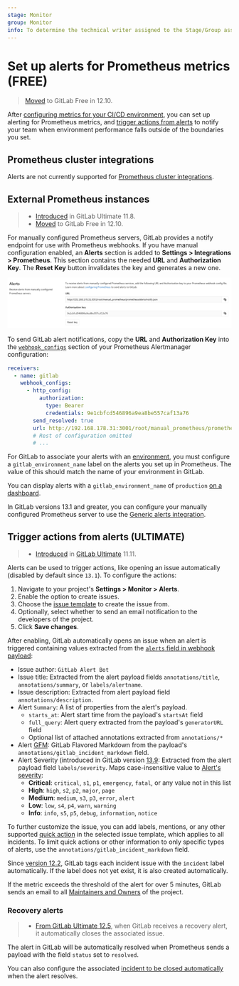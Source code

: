 ```yaml
---
stage: Monitor
group: Monitor
info: To determine the technical writer assigned to the Stage/Group associated with this page, see https://about.gitlab.com/handbook/engineering/ux/technical-writing/#assignments
---
```


# Set up alerts for Prometheus metrics **(FREE)**

> [Moved](https://gitlab.com/gitlab-org/gitlab/-/issues/42640) to GitLab Free in 12.10.

After [configuring metrics for your CI/CD environment](index.md), you can set up
alerting for Prometheus metrics, and
[trigger actions from alerts](#trigger-actions-from-alerts) to notify
your team when environment performance falls outside of the boundaries you set.

## Prometheus cluster integrations

Alerts are not currently supported for [Prometheus cluster integrations](../../user/clusters/integrations.md).

## External Prometheus instances

> - [Introduced](https://gitlab.com/gitlab-org/gitlab/-/issues/9258) in GitLab Ultimate 11.8.
> - [Moved](https://gitlab.com/gitlab-org/gitlab/-/issues/42640) to GitLab Free in 12.10.

For manually configured Prometheus servers, GitLab provides a notify endpoint for
use with Prometheus webhooks. If you have manual configuration enabled, an
**Alerts** section is added to **Settings > Integrations > Prometheus**.
This section contains the needed **URL** and **Authorization Key**. The
**Reset Key** button invalidates the key and generates a new one.

![Prometheus integration configuration of Alerts](img/prometheus_integration_alerts.png)

To send GitLab alert notifications, copy the **URL** and **Authorization Key** into the
[`webhook_configs`](https://prometheus.io/docs/alerting/latest/configuration/#webhook_config)
section of your Prometheus Alertmanager configuration:

```yaml
receivers:
  - name: gitlab
    webhook_configs:
      - http_config:
          authorization:
            type: Bearer
            credentials: 9e1cbfcd546896a9ea8be557caf13a76
        send_resolved: true
        url: http://192.168.178.31:3001/root/manual_prometheus/prometheus/alerts/notify.json
        # Rest of configuration omitted
        # ...
```

For GitLab to associate your alerts with an [environment](../../ci/environments/index.md),
you must configure a `gitlab_environment_name` label on the alerts you set up in
Prometheus. The value of this should match the name of your environment in GitLab.

You can display alerts with a `gitlab_environment_name` of `production`
[on a dashboard](../../user/operations_dashboard/index.md#adding-a-project-to-the-dashboard).

In GitLab versions 13.1 and greater, you can configure your manually configured
Prometheus server to use the
[Generic alerts integration](../incident_management/integrations.md).

## Trigger actions from alerts **(ULTIMATE)**

> - [Introduced](https://gitlab.com/gitlab-org/gitlab/-/issues/4925) in [GitLab Ultimate](https://about.gitlab.com/pricing/) 11.11.

Alerts can be used to trigger actions, like opening an issue automatically
(disabled by default since `13.1`). To configure the actions:

1. Navigate to your project's **Settings > Monitor > Alerts**.
1. Enable the option to create issues.
1. Choose the [issue template](../../user/project/description_templates.md) to create the issue from.
1. Optionally, select whether to send an email notification to the developers of the project.
1. Click **Save changes**.

After enabling, GitLab automatically opens an issue when an alert is triggered containing
values extracted from the [`alerts` field in webhook payload](https://prometheus.io/docs/alerting/latest/configuration/#webhook_config):

- Issue author: `GitLab Alert Bot`
- Issue title: Extracted from the alert payload fields `annotations/title`, `annotations/summary`, or `labels/alertname`.
- Issue description: Extracted from alert payload field `annotations/description`.
- Alert `Summary`: A list of properties from the alert's payload.
  - `starts_at`: Alert start time from the payload's `startsAt` field
  - `full_query`: Alert query extracted from the payload's `generatorURL` field
  - Optional list of attached annotations extracted from `annotations/*`
- Alert [GFM](../../user/markdown.md): GitLab Flavored Markdown from the payload's `annotations/gitlab_incident_markdown` field.
- Alert Severity (introduced in GitLab version [13.9](https://gitlab.com/gitlab-org/gitlab/-/merge_requests/50871):
  Extracted from the alert payload field `labels/severity`. Maps case-insensitive
  value to [Alert's severity](../incident_management/alerts.md#alert-severity):
  - **Critical**: `critical`, `s1`, `p1`, `emergency`, `fatal`, or any value not in this list
  - **High**: `high`, `s2`, `p2`, `major`, `page`
  - **Medium**: `medium`, `s3`, `p3`, `error`, `alert`
  - **Low**: `low`, `s4`, `p4`, `warn`, `warning`
  - **Info**: `info`, `s5`, `p5`, `debug`, `information`, `notice`

To further customize the issue, you can add labels, mentions, or any other supported
[quick action](../../user/project/quick_actions.md) in the selected issue template,
which applies to all incidents. To limit quick actions or other information to
only specific types of alerts, use the `annotations/gitlab_incident_markdown` field.

Since [version 12.2](https://gitlab.com/gitlab-org/gitlab-foss/-/issues/63373),
GitLab tags each incident issue with the `incident` label automatically. If the label
does not yet exist, it is also created automatically.

If the metric exceeds the threshold of the alert for over 5 minutes, GitLab sends
an email to all [Maintainers and Owners](../../user/permissions.md#project-members-permissions)
of the project.

### Recovery alerts

> - [From GitLab Ultimate 12.5](https://gitlab.com/gitlab-org/gitlab/-/issues/13401), when GitLab receives a recovery alert, it automatically closes the associated issue.

The alert in GitLab will be automatically resolved when Prometheus
sends a payload with the field `status` set to `resolved`.

You can also configure the associated [incident to be closed automatically](../incident_management/incidents.md#automatically-close-incidents-via-recovery-alerts) when the alert resolves.
